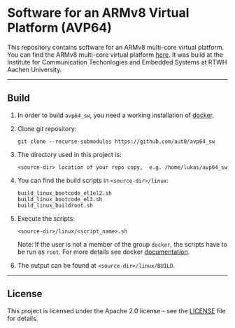 # Software for an ARMv8 Virtual Platform (AVP64)
This repository contains software for an ARMv8 multi-core virtual platform.
You can find the ARMv8 multi-core virtual platform [here](https://github.com/aut0/avp64).
It was build at the Institute for Communication Techonlogies and Embedded Systems at RTWH Aachen University.

----
## Build 

1. In order to build `avp64_sw`, you need a working installation of [docker](https://docs.docker.com/engine/install/).

2. Clone git repository:
    ```
    git clone --recurse-submodules https://github.com/aut0/avp64_sw
    ```

3. The directory used in this project is:
    ```
    <source-dir> location of your repo copy,  e.g. /home/lukas/avp64_sw
    ```

4. You can find the build scripts in `<source-dir>/linux`:
    ```
    build_linux_bootcode_el1el2.sh
    build_linux_bootcode_el3.sh
    build_linux_buildroot.sh
    ```

5. Execute the scripts:
    ```
    <source-dir>/linux/<script_name>.sh
    ```  
   Note: If the user is not a member of the group `docker`, the scripts have to be run as `root`. For more details see docker [documentation](https://docs.docker.com/). 

6. The output can be found at `<source-dir>/linux/BUILD`.

----
## License
This project is licensed under the Apache 2.0 license - see the
[LICENSE](LICENSE) file for details.
